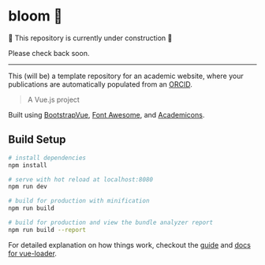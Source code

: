 # bloom :hibiscus:

🚧 This repository is currently under construction 🚧

Please check back soon.

---

This (will be) a template repository for an academic website,
where your publications are automatically populated from an [ORCID](https://orcid.org/about).

> A Vue.js project

Built using [BootstrapVue](https://bootstrap-vue.js.org/), [Font Awesome](http://fontawesome.io/), and [Academicons](http://jpswalsh.github.io/academicons/).

## Build Setup

``` bash
# install dependencies
npm install

# serve with hot reload at localhost:8080
npm run dev

# build for production with minification
npm run build

# build for production and view the bundle analyzer report
npm run build --report
```

For detailed explanation on how things work,
checkout the [guide](http://vuejs-templates.github.io/webpack/) and
[docs for vue-loader](http://vuejs.github.io/vue-loader).

